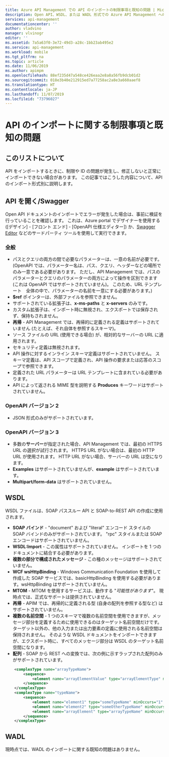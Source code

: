 ```yaml
---
title: Azure API Management での API のインポートの制限事項と既知の問題 | Microsoft Docs
description: Open API、WSDL、または WADL 形式での Azure API Management へのインポートに関する既知の問題と制限事項の詳細です。
services: api-management
documentationcenter: ''
author: vladvino
manager: vlvinogr
editor: ''
ms.assetid: 7a5a63f0-3e72-49d3-a28c-1bb23ab495e2
ms.service: api-management
ms.workload: mobile
ms.tgt_pltfrm: na
ms.topic: article
ms.date: 11/06/2019
ms.author: apimpm
ms.openlocfilehash: 88ef235d47a548ce426eaa2e8a8a56fb9dcb01d2
ms.sourcegitcommit: 018e3b40e212915ed7a77258ac2a8e3a660aaef8
ms.translationtype: HT
ms.contentlocale: ja-JP
ms.lasthandoff: 11/07/2019
ms.locfileid: "73796027"
---
```

# <a name="api-import-restrictions-and-known-issues"></a>API のインポートに関する制限事項と既知の問題

## <a name="about-this-list"></a>このリストについて

API をインポートするときに、制限や ID の問題が発生し、修正しないと正常にインポートできない場合があります。 この記事ではこうした内容について、API のインポート形式別に説明します。

## <a name="open-api"> </a>API を開く/Swagger

Open API ドキュメントのインポートでエラーが発生した場合は、事前に検証を行っていることを確認します。 これは、Azure portal でデザイナーを使用する ([デザイン] - [フロント エンド] - [OpenAPI 仕様エディター]) か、<a href="https://editor.swagger.io">Swagger Editor</a> などのサードパーティ ツールを使用して実行できます。

### <a name="open-api-general"> </a>全般

-   パスとクエリの両方の間で必要なパラメーターは、一意の名前が必要です。 (OpenAPI では、パラメーター名は、パス、クエリ、ヘッダーなどの場所でのみ一意である必要があります。 ただし、API Management では、パスのパラメーターとクエリのパラメーターの両方によって操作を区別できます (これは OpenAPI ではサポートされていません)。 このため、URL テンプレート　全体の中で、パラメーターの名前を一意にする必要があります。)
-   **\$ref** ポインターは、外部ファイルを参照できません。
-   サポートされている拡張子は、**x-ms-paths** と **x-servers** のみです。
-   カスタム拡張子は、インポート時に無視され、エクスポートでは保存されず、保持もされません。
-   **再帰** - API Management では、再帰的に定義される定義はサポートされていません (たとえば、それ自体を参照するスキーマ)。
-   ソース ファイルの URL (使用できる場合) が、相対的なサーバーの URL に適用されます。
-   セキュリティ定義は無視されます。
-   API 操作に対するインライン スキーマ定義はサポートされていません。 スキーマ定義は、API スコープで定義され、API 操作の要求または応答のスコープで参照できます。
-   定義された URL パラメーターは URL テンプレートに含まれている必要があります。
-   API によって返される MIME 型を説明する **Produces** キーワードはサポートされていません。 

### <a name="open-api-v2"> </a>OpenAPI バージョン 2

-   JSON 形式のみがサポートされています。

### <a name="open-api-v3"> </a>OpenAPI バージョン 3

-   多数の**サーバー**が指定された場合、API Management では、最初の HTTPS URL の選択が試行されます。 HTTPS URL がない場合は、最初の HTTP URL が使用されます。 HTTP URL がない場合、サーバーの URL は空になります。
-   **Examples** はサポートされていませんが、**example** はサポートされています。
-   **Multipart/form-data** はサポートされていません。

## <a name="wsdl"> </a>WSDL

WSDL ファイルは、SOAP パススルー API と SOAP-to-REST API の作成に使用されます。

-   **SOAP バインド** - "document" および "literal" エンコード スタイルの SOAP バインドのみがサポートされています。 "rpc" スタイルまたは SOAP エンコードはサポートされていません。
-   **WSDL:Import** - この属性はサポートされていません。 インポートを 1 つのドキュメントに結合する必要があります。
-   **複数の部分で構成されたメッセージ** - この種のメッセージはサポートされていません。
-   **WCF wsHttpBinding** - Windows Communication Foundation を使用して作成した SOAP サービスでは、basicHttpBinding を使用する必要があります。wsHttpBinding はサポートされていません。
-   **MTOM** - MTOM を使用するサービスは、動作する "<em>可能性があります</em>"。 現時点では、正式なサポートは提供されていません。
-   **再帰** - APIM では、再帰的に定義される型 (自身の配列を参照する型など) はサポートされていません。
-   **複数の名前空間** - 1 つのスキーマで複数の名前空間を使用できますが、メッセージ部分を定義するために使用できるのはターゲット名前空間だけです。 ターゲット以外の、他の入力または出力要素の定義に使用される名前空間は保持されません。 そのような WSDL ドキュメントをインポートできますが、エクスポート時に、すべてのメッセージ部分は WSDL のターゲット名前空間になります。
-   **配列** - SOAP から REST への変換では、次の例に示すラップされた配列のみがサポートされています。

```xml
    <complexType name="arrayTypeName">
        <sequence>
            <element name="arrayElementValue" type="arrayElementType" minOccurs="0" maxOccurs="unbounded"/>
        </sequence>
    </complexType>
    <complexType name="typeName">
        <sequence>
            <element name="element1" type="someTypeName" minOccurs="1" maxOccurs="1"/>
            <element name="element2" type="someOtherTypeName" minOccurs="0" maxOccurs="1" nillable="true"/>
            <element name="arrayElement" type="arrayTypeName" minOccurs="1" maxOccurs="1"/>
        </sequence>
    </complexType>
```

## <a name="wadl"> </a>WADL

現時点では、WADL のインポートに関する既知の問題はありません。
